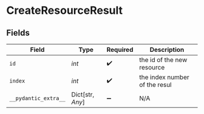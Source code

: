 # CreateResourceResult


## Fields

| Field                         | Type                          | Required                      | Description                   |
| ----------------------------- | ----------------------------- | ----------------------------- | ----------------------------- |
| `id`                          | *int*                         | :heavy_check_mark:            | the id of the new resource    |
| `index`                       | *int*                         | :heavy_check_mark:            | the index number of the resul |
| `__pydantic_extra__`          | Dict[str, *Any*]              | :heavy_minus_sign:            | N/A                           |